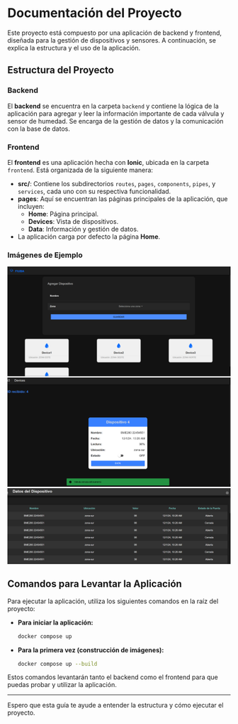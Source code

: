 
# Documentación del Proyecto

Este proyecto está compuesto por una aplicación de backend y frontend, diseñada para la gestión de dispositivos y sensores. A continuación, se explica la estructura y el uso de la aplicación.

## Estructura del Proyecto

### Backend
El **backend** se encuentra en la carpeta `backend` y contiene la lógica de la aplicación para agregar y leer la información importante de cada válvula y sensor de humedad. Se encarga de la gestión de datos y la comunicación con la base de datos.

### Frontend
El **frontend** es una aplicación hecha con **Ionic**, ubicada en la carpeta `frontend`. Está organizada de la siguiente manera:

- **src/**: Contiene los subdirectorios `routes`, `pages`, `components`, `pipes`, y `services`, cada uno con su respectiva funcionalidad.
- **pages**: Aquí se encuentran las páginas principales de la aplicación, que incluyen:
  - **Home**: Página principal.
  - **Devices**: Vista de dispositivos.
  - **Data**: Información y gestión de datos.
- La aplicación carga por defecto la página **Home**.

### Imágenes de Ejemplo

![Main](assets/main.png)
![Devices](assets/device.png)
![Data](assets/data.png)

## Comandos para Levantar la Aplicación

Para ejecutar la aplicación, utiliza los siguientes comandos en la raíz del proyecto:

- **Para iniciar la aplicación:**
  ```bash
  docker compose up
  ```

- **Para la primera vez (construcción de imágenes):**
  ```bash
  docker compose up --build
  ```

Estos comandos levantarán tanto el backend como el frontend para que puedas probar y utilizar la aplicación.

---

Espero que esta guía te ayude a entender la estructura y cómo ejecutar el proyecto.
